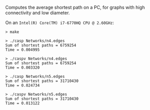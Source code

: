 Computes the average shortest path on a PC, for graphs with high
connectivity and low diameter.

On an `Intel(R) Core(TM) i7-6770HQ CPU @ 2.60GHz`:

```
> make

> ./casp Networks/n4.edges
Sum of shortest paths = 6759254
Time = 0.004995

> ./caspv Networks/n4.edges
Sum of shortest paths = 6759254
Time = 0.003320

> ./casp Networks/n5.edges
Sum of shortest paths = 31710430
Time = 0.024734

> ./caspv Networks/n5.edges
Sum of shortest paths = 31710430
Time = 0.013122
```
